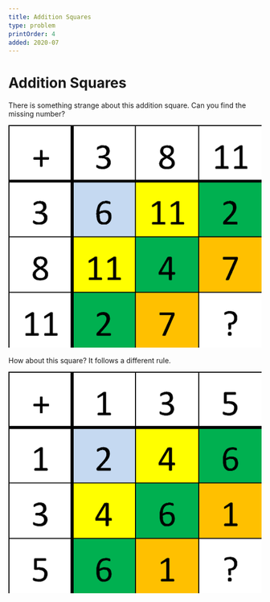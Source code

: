 ```yaml
---
title: Addition Squares
type: problem
printOrder: 4
added: 2020-07
---
```


# Addition Squares

There is something strange about this addition square. Can you find the missing number?

![](../../images/addition-squares-1.png)

How about this square? It follows a different rule.

![](../../images/addition-squares-2.png)
